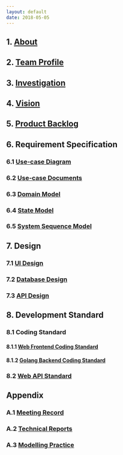 ```yaml
---
layout: default
date: 2018-05-05
---
```


## 1. [About](./management-docs/about.md)

## 2. [Team Profile](./management-docs/team-profile.md)

## 3. [Investigation](./management-docs/investigation.md)

## 4. [Vision](./management-docs/vision.md)

## 5. [Product Backlog](./management-docs/product.md)

## 6. Requirement Specification

### 6.1 [Use-case Diagram](./model-docs/use-case-model/use-case-model.png)

### 6.2 [Use-case Documents](./model-docs/use-case-model/use-case-model.md)

### 6.3 [Domain Model](./model-docs/domain-model/domain-model.png)

### 6.4 [State Model](./model-docs/state-diagram/state-diagram.png)

### 6.5 [System Sequence Model](./model-docs/system-sequence-diagram/)

## 7. Design

### 7.1 [UI Design](#)

### 7.2 [Database Design](./model-docs/database-model.pdf)

### 7.3 [API Design](https://github.com/Chun-Ge/Shudong-Backend/blob/dev/apiary.apib)

## 8. Development Standard

### 8.1 Coding Standard

#### 8.1.1 [Web Frontend Coding Standard](./technical-docs/web-frontend-code-standard.md)

#### 8.1.2 [Golang Backend Coding Standard](./technical-docs/backend-code-standard.md)

### 8.2 [Web API Standard](./technical-docs/http-restful-api-standard.md)

## Appendix

### A.1 [Meeting Record](https://github.com/Chun-Ge/documents/tree/master/meeting-mind-graphs)

### A.2 [Technical Reports](./reports/)

### A.3 [Modelling Practice](https://github.com/Chun-Ge/modelling-practice)
